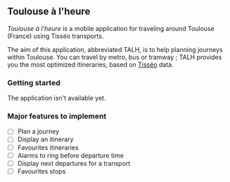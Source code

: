 ## Toulouse à l'heure

*Toulouse à l'heure* is a mobile application for traveling around Toulouse (France) using Tisséo transports.

The aim of this application, abbreviated TALH, is to help planning journeys within Toulouse. 
You can travel by metro, bus or tramway ; TALH provides you the most optimized itineraries, based on
 [Tisséo](https://www.tisseo.fr/) data.


### Getting started

The application isn't available yet.

### Major features to implement

- [ ] Plan a journey
- [ ] Display an itinerary
- [ ] Favourites itineraries
- [ ] Alarms to ring before departure time
- [ ] Display next departures for a transport
- [ ] Favourites stops
